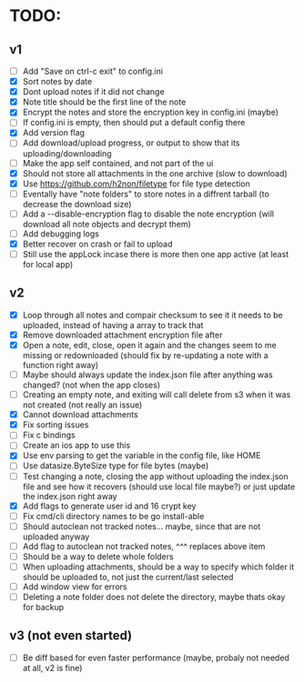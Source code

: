 # TODO:

## v1
 - [ ] Add "Save on ctrl-c exit" to config.ini
 - [x] Sort notes by date
 - [x] Dont upload notes if it did not change
 - [x] Note title should be the first line of the note
 - [x] Encrypt the notes and store the encryption key in config.ini (maybe)
 - [ ] If config.ini is empty, then should put a default config there
 - [x] Add version flag
 - [ ] Add download/upload progress, or output to show that its uploading/downloading
 - [ ] Make the app self contained, and not part of the ui
 - [x] Should not store all attachments in the one archive (slow to download)
 - [x] Use https://github.com/h2non/filetype for file type detection
 - [ ] Eventally have "note folders" to store notes in a diffrent tarball (to decrease the download size)
 - [ ] Add a --disable-encryption flag to disable the note encryption (will download all note objects and decrypt them)
 - [ ] Add debugging logs
 - [x] Better recover on crash or fail to upload
 - [ ] Still use the appLock incase there is more then one app active (at least for local app)

## v2
 - [x] Loop through all notes and compair checksum to see it it needs to be uploaded, instead of having a array to track that
 - [x] Remove downloaded attachment encryption file after
 - [x] Open a note, edit, close, open it again and the changes seem to me missing or redownloaded (should fix by re-updating a note with a function right away)
 - [ ] Maybe should always update the index.json file after anything was changed? (not when the app closes)
 - [ ] Creating an empty note, and exiting will call delete from s3 when it was not created (not really an issue)
 - [x] Cannot download attachments
 - [x] Fix sorting issues
 - [ ] Fix c bindings
 - [ ] Create an ios app to use this
 - [x] Use env parsing to get the variable in the config file, like HOME
 - [ ] Use datasize.ByteSize type for file bytes (maybe)
 - [ ] Test changing a note, closing the app without uploading the index.json file and see how it recovers (should use local file maybe?) or just update the index.json right away
 - [x] Add flags to generate user id and 16 crypt key
 - [ ] Fix cmd/cli directory names to be go install-able
 - [ ] Should autoclean not tracked notes... maybe, since that are not uploaded anyway
 - [ ] Add flag to autoclean not tracked notes, ^^^ replaces above item
 - [ ] Should be a way to delete whole folders
 - [ ] When uploading attachments, should be a way to specify which folder it should be uploaded to, not just the current/last selected
 - [ ] Add window view for errors
 - [ ] Deleting a note folder does not delete the directory, maybe thats okay for backup

## v3 (not even started)
 - [ ] Be diff based for even faster performance (maybe, probaly not needed at all, v2 is fine)

